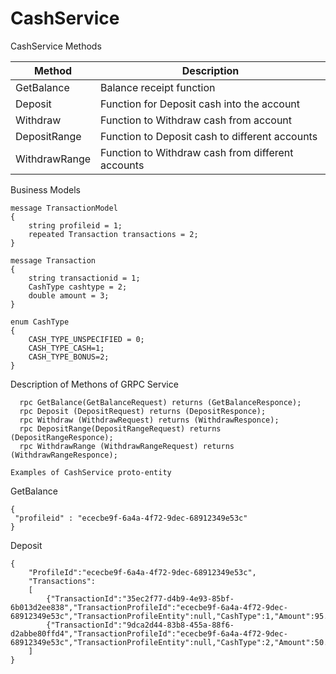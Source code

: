 # CashService

CashService Methods

| Method       | Description    |
| ------------- |-------------|
| GetBalance     | Balance receipt function |
| Deposit      | Function for Deposit cash into the account     |
| Withdraw | Function to Withdraw cash from account  |
| DepositRange     | Function to Deposit cash to different accounts |
| WithdrawRange     | Function to Withdraw cash from different accounts      |


Business Models
```
message TransactionModel
{
	string profileid = 1;
	repeated Transaction transactions = 2;
}
```
```
message Transaction
{
	string transactionid = 1; 
	CashType cashtype = 2;
	double amount = 3;
}
```
```
enum CashType
{
	CASH_TYPE_UNSPECIFIED = 0;
	CASH_TYPE_CASH=1;
	CASH_TYPE_BONUS=2;
}
```


Description of Methons of GRPC Service
```
  rpc GetBalance(GetBalanceRequest) returns (GetBalanceResponce);
  rpc Deposit (DepositRequest) returns (DepositResponce);
  rpc Withdraw (WithdrawRequest) returns (WithdrawResponce);
  rpc DepositRange(DepositRangeRequest) returns (DepositRangeResponce);
  rpc WithdrawRange (WithdrawRangeRequest) returns (WithdrawRangeResponce);
```
  
   ```
  Examples of CashService proto-entity
   ```
  
  
GetBalance
  ```
{
   "profileid" : "ececbe9f-6a4a-4f72-9dec-68912349e53c"
}
```
Deposit
```
{
	"ProfileId":"ececbe9f-6a4a-4f72-9dec-68912349e53c",
	"Transactions":
	[
		{"TransactionId":"35ec2f77-d4b9-4e93-85bf-6b013d2ee838","TransactionProfileId":"ececbe9f-6a4a-4f72-9dec-68912349e53c","TransactionProfileEntity":null,"CashType":1,"Amount":95.0},
		{"TransactionId":"9dca2d44-83b8-455a-88f6-d2abbe80ffd4","TransactionProfileId":"ececbe9f-6a4a-4f72-9dec-68912349e53c","TransactionProfileEntity":null,"CashType":2,"Amount":50.0}
	]
}
```

```

```

